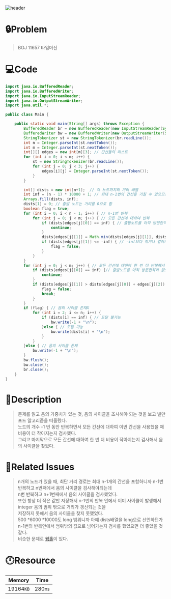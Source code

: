 ![header](https://capsule-render.vercel.app/api?type=waving&height=200&color=0:B2E6FF,100:FFB2D6&text=BOJ%2011657&fontColor=FFFFFF&fontAlign=80&fontAlignY=35&fontSize=50)

# **🔒Problem**

> BOJ 11657 타임머신

# 💻**Code**

```java
import java.io.BufferedReader;
import java.io.BufferedWriter;
import java.io.InputStreamReader;
import java.io.OutputStreamWriter;
import java.util.*;

public class Main {

    public static void main(String[] args) throws Exception {
        BufferedReader br = new BufferedReader(new InputStreamReader(System.in));
        BufferedWriter bw = new BufferedWriter(new OutputStreamWriter(System.out));
        StringTokenizer st = new StringTokenizer(br.readLine());
        int n = Integer.parseInt(st.nextToken());
        int m = Integer.parseInt(st.nextToken());
        int[][] edges = new int[m][3]; // 간선들의 리스트
        for (int i = 0; i < m; i++) {
            st = new StringTokenizer(br.readLine());
            for (int j = 0; j < 3; j++) {
                edges[i][j] = Integer.parseInt(st.nextToken());
            }
        }

        int[] dists = new int[n+1];  // 각 노드까지의 거리 배열
        int inf = (n - 1) * 10000 + 1; // 최대 n-1번의 간선을 거칠 수 있으므로 거리의 절대값이 inf보다 클 수 없다
        Arrays.fill(dists, inf);
        dists[1] = 0; // 출발 노드는 거리를 0으로 함
        boolean flag = true;
        for (int i = 0; i < n - 1; i++) { // n-1번 반복
            for (int j = 0; j < m; j++) { // 모든 간선에 대하여 반복
                if (dists[edges[j][0]] == inf) { // 출발노드를 아직 방문한적이 없으면 건너뜀
                    continue;
                }
                dists[edges[j][1]] = Math.min(dists[edges[j][1]], dists[edges[j][0]] + edges[j][2]); // 이번 간선을 사용했을 때의 거리로 갱신
                if (dists[edges[j][1]] <= -inf) { // -inf보다 작거나 같아지면 음의 사이클이 있는 것이므로 flag 갱신
                    flag = false;
                }
            }
        }
        for (int j = 0; j < m; j++) { // 모든 간선에 대하여 한 번 더 반복해서 음의 사이클 조사
            if (dists[edges[j][0]] == inf) {// 출발노드를 아직 방문한적이 없으면 건너뜀
                continue;
            }
            if (dists[edges[j][1]] > dists[edges[j][0]] + edges[j][2]) { // 아직도 갱신이 가능하다면 음의 사이클이 존재
                flag = false;
                break;
            }
        }
        if (flag) { // 음의 사이클 존재X
            for (int i = 2; i <= n; i++) {
                if (dists[i] == inf) { // 도달 불가능
                    bw.write(-1 + "\n");
                }else { // 도달 가능
                    bw.write(dists[i] + "\n");
                }
            }
        }else { // 음의 사이클 존재
            bw.write(-1 + "\n");
        }
        bw.flush();
        bw.close();
        br.close();
    }
}
```

# **🔑Description**

> 문제를 읽고 음의 가중치가 있는 것, 음의 사이클을 조사해야 되는 것을 보고 벨만포드 알고리즘을 떠올렸다.\
> 노드의 개수 -1 번 동안 반복하면서 모든 간선에 대하여 이번 간선을 사용했을 때 비용이 더 작아지는지 검사했다.\
> 그리고 마지막으로 모든 간선에 대하여 한 번 더 비용이 작아지는지 검사해서 음의 사이클을 찾았다.

# **📑Related Issues**

> n개의 노드가 있을 때, 최단 거리 경로는 최대 n-1개의 간선을 포함하니까 n-1번 반복하고 n번째에서 음의 사이클을 검사해야되는데\
> n번 반복하고 n+1번째에서 음의 사이클을 검사했었다.\
> 또한 항상 더 작은 값만 저장해서 n-1번의 반복 안에서 이미 사이클이 발생해서 integer 음의 범위 밖으로 거리가 갱신되는 것을\
> 저장하지 못해서 음의 사이클을 찾지 못했었다.\
> 500 *6000 *10000도 long 범위니까 아예 dists배열을 long으로 선언하던가 n-1번의 반복안에서 범위밖의 값으로 넘어가는지 검사를 했었으면 더 좋았을 것 같다.\
> 비슷한 문제로 [웜홀](https://www.acmicpc.net/problem/1865)이 있다.

# **🕛Resource**

| Memory    | Time    |
| --------- | ------- |
| 19164`KB` | 280`ms` |
